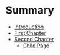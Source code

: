 # Summary

* [Introduction](README.md)
* [First Chapter](chapter-1/chapter1.md)
* [Second Chapter](chapter-2/chapter2.md)
  * [Child Page](chapter-2/child-page.md)
